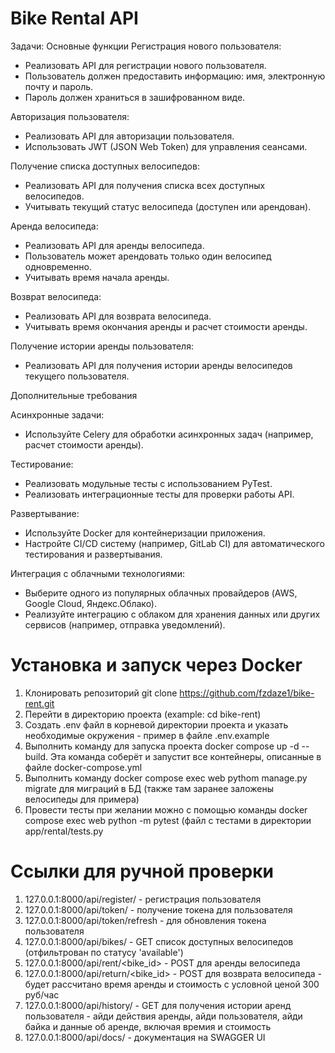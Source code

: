 # Bike Rental API
Задачи:
Основные функции
Регистрация нового пользователя:
   - Реализовать API для регистрации нового пользователя.
   - Пользователь должен предоставить информацию: имя, электронную почту и пароль.
   - Пароль должен храниться в зашифрованном виде.

Авторизация пользователя:
   - Реализовать API для авторизации пользователя.
   - Использовать JWT (JSON Web Token) для управления сеансами.

Получение списка доступных велосипедов:
   - Реализовать API для получения списка всех доступных велосипедов.
   - Учитывать текущий статус велосипеда (доступен или арендован).

Аренда велосипеда:
   - Реализовать API для аренды велосипеда.
   - Пользователь может арендовать только один велосипед одновременно.
   - Учитывать время начала аренды.

Возврат велосипеда:
   - Реализовать API для возврата велосипеда.
   - Учитывать время окончания аренды и расчет стоимости аренды.

Получение истории аренды пользователя:
   - Реализовать API для получения истории аренды велосипедов текущего пользователя.

Дополнительные требования

Асинхронные задачи:
  - Используйте Celery для обработки асинхронных задач (например, расчет стоимости аренды).

Тестирование:
  - Реализовать модульные тесты с использованием PyTest.
  - Реализовать интеграционные тесты для проверки работы API.

Развертывание:
  - Используйте Docker для контейнеризации приложения.
  - Настройте CI/CD систему (например, GitLab CI) для автоматического тестирования и развертывания.

Интеграция с облачными технологиями:
  - Выберите одного из популярных облачных провайдеров (AWS, Google Cloud, Яндекс.Облако).
  - Реализуйте интеграцию с облаком для хранения данных или других сервисов (например, отправка уведомлений).

# Установка и запуск через Docker 
1) Клонировать репозиторий git clone https://github.com/fzdaze1/bike-rent.git
2) Перейти в директорию проекта (example: cd bike-rent)
3) Создать .env файл в корневой директории проекта и указать необходимые окружения - пример в файле .env.example
4) Выполнить команду для запуска проекта docker compose up -d --build. Эта команда соберёт и запустит все контейнеры, описанные в файле docker-compose.yml
5) Выполнить команду docker compose exec web pythom manage.py migrate для миграций в БД (также там заранее заложены велосипеды для примера)
6) Провести тесты при желании можно с помощью команды docker compose exec web python -m pytest (файл с тестами в директории app/rental/tests.py

# Ссылки для ручной проверки
1) 127.0.0.1:8000/api/register/ - регистрация пользователя
2) 127.0.0.1:8000/api/token/ - получение токена для пользователя
3) 127.0.0.1:8000/api/token/refresh - для обновления токена пользователя
4) 127.0.0.1:8000/api/bikes/ - GET список доступных велосипедов (отфильтрован по статусу 'available')
5) 127.0.0.1:8000/api/rent/<bike_id> - POST для аренды велосипеда
6) 127.0.0.1:8000/api/return/<bike_id> - POST для возврата велосипеда - будет рассчитано время аренды и стоимость с условной ценой 300 руб/час
7) 127.0.0.1:8000/api/history/ - GET для получения истории аренд пользователя - айди действия аренды, айди пользователя, айди байка и данные об аренде, включая времия и стоимость
8) 127.0.0.1:8000/api/docs/ - документация на SWAGGER UI




